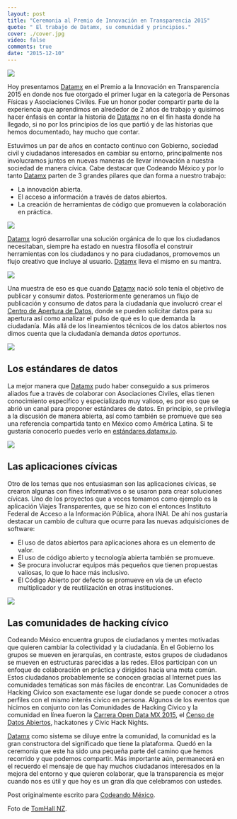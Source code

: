 ```yaml
---
layout: post
title: "Ceremonia al Premio de Innovación en Transparencia 2015"
quote: " El trabajo de Datamx, su comunidad y principios."
cover: ./cover.jpg
video: false
comments: true
date: "2015-12-10"
---
```


<div class="zoomable"><img src="/media/2015-12-10-ceremonia-premio-transparencia/00_premio.jpg"></div>

Hoy presentamos [Datamx](http://datamx.io) en el Premio a la Innovación en Transparencia 2015 en donde nos fue otorgado el primer lugar en la categoría de Personas Físicas y Asociaciones Civiles. Fue un honor poder compartir parte de la experiencia que aprendimos en alrededor de 2 años de trabajo y quisimos hacer énfasis en contar la historia de [Datamx](http://datamx.io) no en el fin hasta donde ha llegado, si no por los principios de los que partió y de las historias que hemos documentado, hay mucho que contar.

Estuvimos un par de años en contacto continuo con Gobierno, sociedad civil y ciudadanos interesados en cambiar su entorno, principalmente nos involucramos juntos en nuevas maneras de llevar innovación a nuestra sociedad de manera cívica. Cabe destacar que Codeando México y por lo tanto [Datamx](http://datamx.io) parten de 3 grandes pilares que dan forma a nuestro trabajo:
- La innovación abierta.
- El acceso a información a través de datos abiertos.
- La creación de herramientas de código que promueven la colaboración en práctica.


<div class="zoomable"><img src="/media/2015-12-10-ceremonia-premio-transparencia/01_mantra_datamx.jpg"></div>


[Datamx](http://datamx.io) logró desarrollar una solución orgánica de lo que los ciudadanos necesitaban, siempre ha estado en nuestra filosofía el construir herramientas con los ciudadanos y no para ciudadanos, promovemos un flujo creativo que incluye al usuario. [Datamx](http://datamx.io) lleva el mismo en su mantra.

<div class="zoomable"><img src="/media/2015-12-10-ceremonia-premio-transparencia/02_flujo_datos.jpg"></div>

Una muestra de eso es que cuando [Datamx](http://datamx.io) nació solo tenía el objetivo de publicar y consumir datos. Posteriormente generamos un flujo de publicación y consumo de datos para la ciudadanía que involucró crear el [Centro de Apertura de Datos](http://apertura.datamx.io), donde se pueden solicitar datos para su apertura así como analizar el pulso de qué es lo que demanda la ciudadanía. Más allá de los lineamientos técnicos de los datos abiertos nos dimos cuenta que la ciudadanía demanda *datos oportunos*.


<div class="zoomable"><img src="/media/2015-12-10-ceremonia-premio-transparencia/03_casos_exito.jpg"></div>


## Los estándares de datos

La mejor manera que [Datamx](http://datamx.io) pudo haber conseguido a sus primeros aliados fue a través de colaborar con Asociaciones Civiles, ellas tienen conocimiento específico y especializado muy valioso, es por eso que se abrió un canal para proponer estándares de datos. En principio, se privilegia a la discusión de manera abierta, así como también se promueve que sea una referencia compartida tanto en México como América Latina. Si te gustaría conocerlo puedes verlo en [estándares.datamx.io](http://estandares.datamx.io).

<div class="zoomable"><img src="/media/2015-12-10-ceremonia-premio-transparencia/04_viajes_transparentes.jpg"></div>

## Las aplicaciones cívicas

Otro de los temas que nos entusiasman son las aplicaciones cívicas, se crearon algunas con fines informativos o se usaron para crear soluciones cívicas. Uno de los proyectos que a veces tomamos como ejemplo es la aplicación Viajes Transparentes, que se hizo con el entonces Instituto Federal de Acceso a la Información Pública, ahora INAI. De ahí nos gustaría destacar un cambio de cultura que ocurre para las nuevas adquisiciones de software:

- El uso de datos abiertos para aplicaciones ahora es un elemento de valor.
- El uso de código abierto y tecnología abierta también se promueve.
- Se procura involucrar equipos más pequeños que tienen propuestas valiosas, lo que lo hace más inclusivo.
- El Código Abierto por defecto se promueve en vía de un efecto multiplicador y de reutilización en otras instituciones.

<div class="zoomable"><img src="/media/2015-12-10-ceremonia-premio-transparencia/05_brigadas.jpg"></div>

## Las comunidades de hacking cívico
Codeando México encuentra grupos de ciudadanos y mentes motivadas que quieren cambiar la colectividad y la ciudadanía. En el Gobierno los grupos se mueven en jerarquías, en contraste, estos grupos de ciudadanos se mueven en estructuras parecidas a las redes. Ellos participan con un enfoque de colaboración en práctica y dirigidos hacia una meta común. Estos ciudadanos probablemente se conocen gracias al Internet pues las comunidades temáticas son más fáciles de encontrar. Las Comunidades de Hacking Cívico son exactamente ese lugar donde se puede conocer a otros perfiles con el mismo interés cívico en persona. Algunos de los eventos que hicimos en conjunto con las Comunidades de Hacking Cívico y la comunidad en línea fueron la [Carrera Open Data MX 2015](http://blog.codeandomexico.org/2015/04/13/ganadores-carreraopendatamx/), el [Censo de Datos Abiertos](http://blog.codeandomexico.org/2014/12/12/open-data-census-ciudades/), hackatones y Civic Hack Nights.

[Datamx](http://datamx.io) como sistema se diluye entre la comunidad, la comunidad es la gran constructora del significado que tiene la plataforma. Quedó en la ceremonia que este ha sido una pequeña parte del camino que hemos recorrido y que podemos compartir. Más importante aún, permanecerá en el recuerdo el mensaje de que hay muchos ciudadanos interesados en la mejora del entorno y que quieren colaborar, que la transparencia es mejor cuando nos es útil y que hoy es un gran día que celebramos con ustedes.


Post originalmente escrito para [Codeando México](http://blog.codeandomexico.org).

Foto de [TomHall NZ](https://www.flickr.com/photos/tom_hall_nz/17004434418/).
